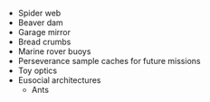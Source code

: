 - Spider web
- Beaver dam
- Garage mirror
- Bread crumbs
- Marine rover buoys
- Perseverance sample caches for future missions
- Toy optics
- Eusocial architectures
    - Ants
